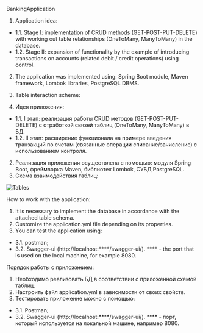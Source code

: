 BankingApplication

1. Application idea:
- 1.1. Stage I: implementation of CRUD methods (GET-POST-PUT-DELETE) with working out table relationships (OneToMany, ManyToMany) in the database.
- 1.2. Stage II: expansion of functionality by the example of introducing transactions on accounts (related debit / credit operations) using control.
2. The application was implemented using: Spring Boot module, Maven framework, Lombok libraries, PostgreSQL DBMS.
3. Table interaction scheme:

1. Идея приложения:
- 1.1. I этап: реализация работы CRUD методов (GET-POST-PUT-DELETE) с отработкой связей таблиц (OneToMany, ManyToMany) в БД.
- 1.2. II этап: расширение функционала на примере введения транзакций по счетам (связанные операции списание/зачисление) с использованием контроля.
2. Реализация приложения осуществлена с помощью: модуля Spring Boot, фреймворка Maven, библиотек Lombok, СУБД PostgreSQL.
3. Схема взаимодействия таблиц:


![Tables](https://user-images.githubusercontent.com/96749989/182694857-fcea5776-4638-4c94-a7d4-74853bdaf77f.png)

How to work with the application:

1. It is necessary to implement the database in accordance with the attached table schema.
2. Customize the application.yml file depending on its properties.
3. You can test the application using:
- 3.1. postman;
- 3.2. Swagger-ui (http://localhost:****/swagger-ui/). **** - the port that is used on the local machine, for example 8080.


Порядок работы с приложением:

1. Необходимо реализовать БД в соответствии с приложенной схемой таблиц.
2. Настроить файл application.yml в зависимости от своих свойств.
3. Тестировать приложение можно с помощью:
- 3.1. Postman;
- 3.2. Swagger-ui (http://localhost:****/swagger-ui/). **** - порт, который используется на локальной машине, например 8080.
